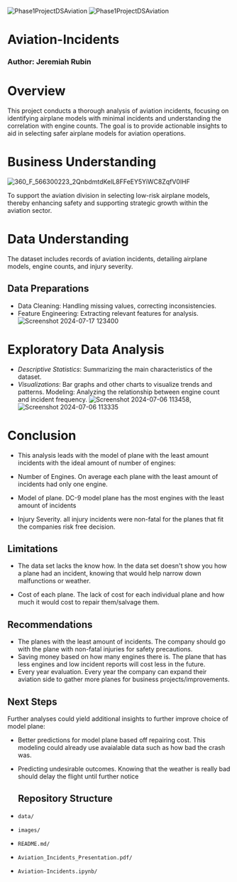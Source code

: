 ![Phase1ProjectDSAviation](https://github.com/BlackXWulf/Flying-Through-The-Years/assets/85573566/0c3dc657-275e-47d9-af6e-eb00c6d6f8cd) ![Phase1ProjectDSAviation](https://github.com/BlackXWulf/Flying-Through-The-Years/assets/85573566/0c3dc657-275e-47d9-af6e-eb00c6d6f8cd)
# Aviation-Incidents
### Author: Jeremiah Rubin
# Overview

This project conducts a thorough analysis of aviation incidents, focusing on identifying airplane models with minimal incidents and understanding the correlation with engine counts. The goal is to provide actionable insights to aid in selecting safer airplane models for aviation operations.

# Business Understanding
![360_F_566300223_2QnbdmtdKelL8FFeEY5YiWC8ZqfV0lHF](https://github.com/user-attachments/assets/5ca5a451-25cc-4c43-b7a3-0797d9eab9ec)

To support the aviation division in selecting low-risk airplane models, thereby enhancing safety and supporting strategic growth within the aviation sector.
# Data Understanding
The dataset includes records of aviation incidents, detailing airplane models, engine counts, and injury severity.
## Data Preparations
- Data Cleaning: Handling missing values, correcting inconsistencies.
- Feature Engineering: Extracting relevant features for analysis.
![Screenshot 2024-07-17 123400](https://github.com/user-attachments/assets/976e7402-5bc4-4a72-95ac-5e32473cdb29)



# Exploratory Data Analysis
- *Descriptive Statistics*: Summarizing the main characteristics of the dataset.
- *Visualizations*: Bar graphs and other charts to visualize trends and patterns.
Modeling: Analyzing the relationship between engine count and incident frequency.
![Screenshot 2024-07-06 113458](https://github.com/user-attachments/assets/75b4ac6d-0109-400d-9be9-cd8839e1c8e3),![Screenshot 2024-07-06 113335](https://github.com/user-attachments/assets/27347540-ff38-475e-87aa-c3f5c43faa3c)

# Conclusion
- This analysis leads with the model of plane with the least amount incidents with the ideal amount of number of engines:

- Number of Engines. On average each plane with the least amount of incidents had only one engine.

- Model of plane. DC-9 model plane has the most engines with the least amount of incidents

- Injury Severity. all injury incidents were non-fatal for the planes that fit the companies risk free decision.
## Limitations
- The data set lacks the know how. In the data set doesn't show you how a plane had an incident, knowing that would help narrow down malfunctions or weather.

- Cost of each plane. The lack of cost for each individual plane and how much it would cost to repair them/salvage them.
## Recommendations
- The planes with the least amount of incidents. The company should go with the plane with non-fatal injuries for safety precautions.
- Saving money based on how many engines there is. The plane that has less engines and low incident reports will cost less in the future.
- Every year evaluation. Every year the company can expand their aviation side to gather more planes for business projects/improvements.
## Next Steps
Further analyses could yield additional insights to further improve choice of model plane:

- Better predictions for model plane based off repairing cost. This modeling could already use avaialable data such as how bad the crash was.

- Predicting undesirable outcomes. Knowing that the weather is really bad should delay the flight until further notice
  ## Repository Structure
- `data/`
- `images/`
- `README.md/`
- `Aviation_Incidents_Presentation.pdf/`
- `Aviation-Incidents.ipynb/`
